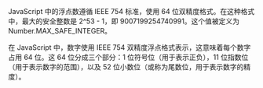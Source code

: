 JavaScript 中的浮点数遵循 IEEE 754 标准，使用 64 位双精度格式。在这种格式中，最大的安全整数是 2^53 - 1，即 9007199254740991。这个值被定义为 Number.MAX_SAFE_INTEGER。

在 JavaScript 中，数字使用 IEEE 754 双精度浮点格式表示，这意味着每个数字占用 64 位。这 64 位分成三个部分：1 位符号位（用于表示正负），11 位指数位（用于表示数字的范围），以及 52 位小数位（或称为尾数位，用于表示数字的精度）。
